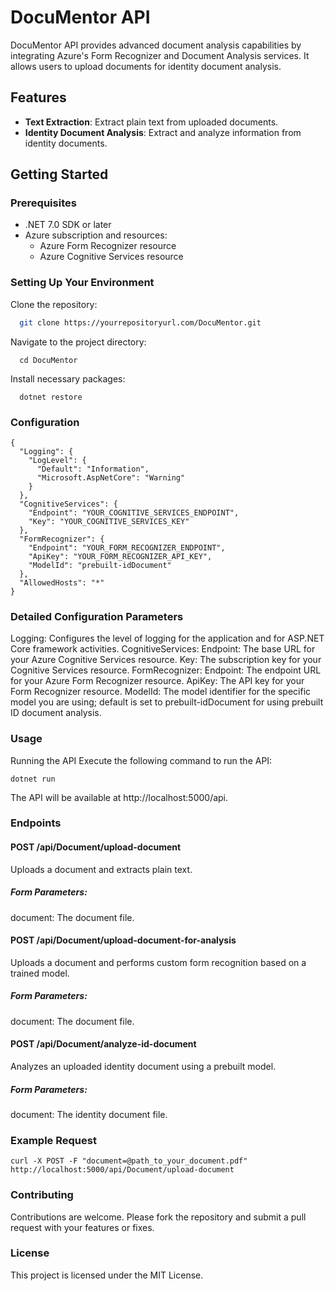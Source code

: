 # DocuMentor API

DocuMentor API provides advanced document analysis capabilities by integrating Azure's Form Recognizer and Document Analysis services. It allows users to upload documents for  identity document analysis.

## Features

- **Text Extraction**: Extract plain text from uploaded documents.
- **Identity Document Analysis**: Extract and analyze information from identity documents.

## Getting Started

### Prerequisites

- .NET 7.0 SDK or later
- Azure subscription and resources:
  - Azure Form Recognizer resource
  - Azure Cognitive Services resource

### Setting Up Your Environment

Clone the repository:
```bash
  git clone https://yourrepositoryurl.com/DocuMentor.git
```
Navigate to the project directory:
```console
  cd DocuMentor
 ```
Install necessary packages:
```
  dotnet restore
```

### Configuration
```
{
  "Logging": {
    "LogLevel": {
      "Default": "Information",
      "Microsoft.AspNetCore": "Warning"
    }
  },
  "CognitiveServices": {
    "Endpoint": "YOUR_COGNITIVE_SERVICES_ENDPOINT",
    "Key": "YOUR_COGNITIVE_SERVICES_KEY"
  },
  "FormRecognizer": {
    "Endpoint": "YOUR_FORM_RECOGNIZER_ENDPOINT",
    "ApiKey": "YOUR_FORM_RECOGNIZER_API_KEY",
    "ModelId": "prebuilt-idDocument"
  },
  "AllowedHosts": "*"
}
```

### Detailed Configuration Parameters
Logging: Configures the level of logging for the application and for ASP.NET Core framework activities.
CognitiveServices:
Endpoint: The base URL for your Azure Cognitive Services resource.
Key: The subscription key for your Cognitive Services resource.
FormRecognizer:
Endpoint: The endpoint URL for your Azure Form Recognizer resource.
ApiKey: The API key for your Form Recognizer resource.
ModelId: The model identifier for the specific model you are using; default is set to prebuilt-idDocument for using prebuilt ID document analysis.

### Usage

Running the API
Execute the following command to run the API:
```
dotnet run
```
The API will be available at http://localhost:5000/api.

### Endpoints
#### POST /api/Document/upload-document
Uploads a document and extracts plain text.
##### Form Parameters:
document: The document file.
#### POST /api/Document/upload-document-for-analysis
Uploads a document and performs custom form recognition based on a trained model.
##### Form Parameters:
document: The document file.
#### POST /api/Document/analyze-id-document
Analyzes an uploaded identity document using a prebuilt model.
##### Form Parameters:
document: The identity document file.


### Example Request
```
curl -X POST -F "document=@path_to_your_document.pdf" http://localhost:5000/api/Document/upload-document
```

### Contributing
Contributions are welcome. Please fork the repository and submit a pull request with your features or fixes.

### License
This project is licensed under the MIT License.


